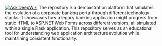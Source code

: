 [![Ask DeepWiki](https://deepwiki.com/badge.svg)](https://deepwiki.com/BoweyLou/InteractiveDocumentation)
The repository is a demonstration platform that simulates the evolution of a corporate banking portal through different technology stacks. It showcases how a legacy banking application might progress from static HTML to ASP.NET Web Forms across different versions, all simulated within a single Flask application. This repository serves as an educational tool for understanding web application architecture evolution while maintaining consistent functionality.

